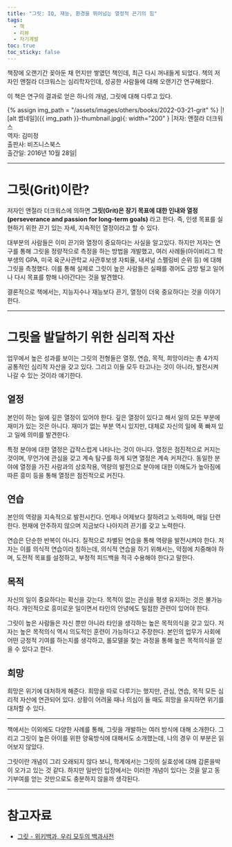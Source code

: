```yaml
---
title: "그릿: IQ, 재능, 환경을 뛰어넘는 열정적 끈기의 힘"
tags:
  - 책
  - 리뷰
  - 자기계발
toc: true
toc_sticky: false
---
```


책장에 오랜기간 꽂아둔 채 먼지만 쌓였던 책인데, 최근 다시 꺼내들게 되었다.
책의 저자인 앤절라 더크워스는 심리학자인데, 성공한 사람들에 대해 오랜기간 연구해왔다.

이 책은 연구의 결과로 얻은 하나의 개념, 그릿에 대해 다루고 있다.

{% assign img_path = "/assets/images/others/books/2022-03-21-grit" %}
|<a name="썸네일">![alt 썸네일]({{ img_path }}-thumbnail.jpg){: width="200" }</a>
|저자: 앤절라 더크워스<br>역자: 김미정<br>출판사: 비즈니스북스<br>출간일: 2016년 10월 28일|

---
# 그릿(Grit)이란?

저자인 앤절라 더크워스에 의하면
  **그릿(Grit)은 장기 목표에 대한 인내와 열정(perseverance and passion for long-term goals)**
라고 한다.
즉, 인생 목표를 실현하기 위한 끈기 있는 자세, 지속적인 열정이라고 할 수 있다.

대부분의 사람들은 이미 끈기와 열정이 중요하다는 사실을 알고있다.
하지만 저자는 연구를 통해 그릿을 정량적으로 측정을 하는 방법을 개발했고,
  여러 사례들(아이비리그 학부생의 GPA, 미국 육군사관학교 사관후보생 자퇴율, 내셔널 스펠링비 순위 등)
  에 대해 그릿을 측정했다.
이를 통해 실제로 그릿이 높은 사람들은 실패를 겪어도 
  금방 털고 일어나 다시 목표를 향해 나아간다는 것을 발견했다.

결론적으로 책에서는, 지능지수나 재능보다 끈기, 열정이 더욱 중요하다는 것을 이야기한다.

---

# 그릿을 발달하기 위한 심리적 자산

업무에서 높은 성과를 보이는 그릿의 전형들은
  열정, 연습, 목적, 희망이라는 총 4가지 공통적인 심리적 자산을 갖고 있다.
그리고 이들 모두 타고나는 것이 아니라, 발전시켜 나갈 수 있는 것이라 얘기한다.

## 열정

  본인이 하는 일에 깊은 열정이 있어야 한다.
  깊은 열정이 있다고 해서 일의 모든 부분에 재미가 있는 것은 아니다.
  재미가 없는 부분 역시 있지만, 대체로 자신의 일에 푹 빠져 있고 일에 의미를 발견한다.

  특정 분야에 대한 열정은 갑작스럽게 나타나는 것이 아니다.
  열정은 점진적으로 커지는 것이며,
    무언가에 관심을 갖고 계속 탐구를 하게 되면 열정은 계속 커져간다.
  동일한 분야에 열정을 가진 사람과의 상호작용,
    역량의 발전으로 분야에 대한 이해도가 높아짐에 따른 흥미
    등을 통해 열정은 점진적으로 커진다.

## 연습

  본인의 역량을 지속적으로 발전시킨다.
  언제나 어제보다 잘하려고 노력하며, 매일 단련한다.
  현재에 안주하지 않으며 지금보다 나아지려 끈기를 갖고 노력한다.

  연습은 단순한 반복이 아니다.
  질적으로 차별된 연습을 통해 역량을 발전시켜야 한다.
  저자는 이를 의식적 연습이라 칭하는데, 의식적 연습을 하기 위해서는,
    약점에 치중해야 하며, 도전적 목표를 설정하고, 부정적 피드백을 적극 수용해야 한다고 말한다.

## 목적

  자신의 일이 중요하다는 확신을 갖는다.
  목적이 없는 관심을 평생 유지하는 것은 불가능하다.
  개인적으로 흥미로운 일이면서 타인의 안녕에도 밀접한 관련이 있어야 한다.

  그릿이 높은 사람들은 자신 뿐만 아니라 타인을 생각하는 높은 목적의식을 갖고 있다.
  저자는 높은 목적의식 역시 의도적인 훈련이 가능하다고 주장한다.
  본인의 업무가 사회에 어떤 긍정적 기여를 하는지를 생각하고, 롤모델을 찾는 과정을 통해
    높은 목적의식을 얻을 수 있다고 한다.

## 희망

  희망은 위기에 대처하게 해준다.
  희망을 따로 다루기는 했지만, 관심, 연습, 목적 모든 심리적 자산에 연관되어 있다.
  상황이 어려울 때나 의심이 들 때도 희망을 유지하면 위기를 대처할 수 있다.

---

책에서는 이외에도 다양한 사례를 통해, 그릿을 개발하는 여러 방식에 대해 소개한다.
그리고 그릿이 높은 아이를 위한 양육방식에 대해서도 소개했는데, 나의 경우 이 부분은 읽어보지 않았다.

그릿이란 개념이 그리 오래되지 않다 보니, 학계에서는 그릿의 실효성에 대해 갑론을박이 오가고 있는 것 같다.
하지만 일반인 입장에서는 이러한 개념이 있다는 것을 알고 동기부여를 얻는 것만으로도 충분하지 않을까 생각된다.

---
# 참고자료

- [그릿 \- 위키백과, 우리 모두의 백과사전](https://ko.wikipedia.org/wiki/%EA%B7%B8%EB%A6%BF)
